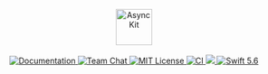 <p align="center">
    <img
        src="https://user-images.githubusercontent.com/1342803/59048834-b2ce3680-8854-11e9-9446-78f5b07cf5fd.png"
        height="64" alt="AsyncKit"
    >
    <br>
    <br>
    <a href="https://docs.vapor.codes/4.0/">
        <img src="http://img.shields.io/badge/read_the-docs-2196f3.svg" alt="Documentation">
    </a>
    <a href="https://discord.gg/vapor">
        <img src="https://img.shields.io/discord/431917998102675485.svg" alt="Team Chat">
    </a>
    <a href="https://github.com/vapor/async-kit/blob/main/LICENSE">
        <img src="http://img.shields.io/badge/license-MIT-brightgreen.svg" alt="MIT License">
    </a>
    <a href="https://github.com/vapor/async-kit/actions/workflows/test.yml">
        <img src="https://github.com/vapor/async-kit/actions/workflows/test.yml/badge.svg?event=push" alt="CI">
    </a>
    <a href="https://codecov.io/github/vapor/async-kit">
        <img src="https://codecov.io/github/vapor/async-kit/branch/main/graph/badge.svg?token=yDzzHja8lt">
    </a>
    <a href="https://swift.org">
        <img src="http://img.shields.io/badge/swift-5.6-brightgreen.svg" alt="Swift 5.6">
    </a>
</p>
